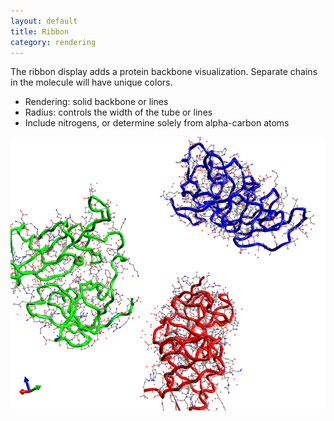 ```yaml
---
layout: default
title: Ribbon
category: rendering
---
```




The ribbon display adds a protein backbone visualization. Separate chains in the molecule will have unique colors.



-   Rendering: solid backbone or lines
-   Radius: controls the width of the tube or lines
-   Include nitrogens, or determine solely from alpha-carbon atoms



![](Ribbons.png "Ribbons.png")



